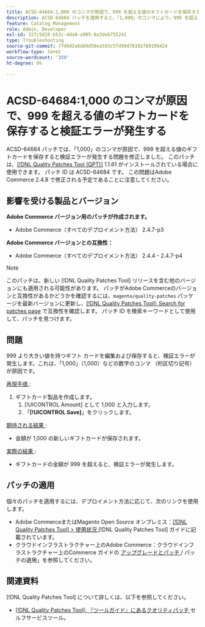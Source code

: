 ```yaml
---
title: ACSD-64684:1,000 のコンマが原因で、999 を超える値のギフトカードを保存すると検証エラーが発生する
description: ACSD-64684 パッチを適用すると、「1,000」のコンマにより、999 を超える値のギフトカードを保存すると検証エラーが発生するAdobe Commerceの問題を修正できます。
feature: Catalog Management
role: Admin, Developer
exl-id: 327c5d28-b52c-4da9-a905-8a3deb755241
type: Troubleshooting
source-git-commit: 7fdb02a6d89d50ea593c5fd99d78101f89198424
workflow-type: tm+mt
source-wordcount: '359'
ht-degree: 0%

---
```


# ACSD-64684:1,000 のコンマが原因で、999 を超える値のギフトカードを保存すると検証エラーが発生する

ACSD-64684 パッチでは、「1,000」のコンマが原因で、999 を超える値のギフトカードを保存すると検証エラーが発生する問題を修正しました。 このパッチは、[[!DNL Quality Patches Tool (QPT)]](/help/tools/quality-patches-tool/quality-patches-tool-to-self-serve-quality-patches.md) 1.1.61 がインストールされている場合に使用できます。 パッチ ID は ACSD-64684 です。 この問題はAdobe Commerce 2.4.8 で修正される予定であることに注意してください。

## 影響を受ける製品とバージョン

**Adobe Commerce バージョン用のパッチが作成されます。**

* Adobe Commerce（すべてのデプロイメント方法） 2.4.7-p3

**Adobe Commerce バージョンとの互換性：**

* Adobe Commerce（すべてのデプロイメント方法） 2.4.4 - 2.4.7-p4

>[!NOTE]
>
>このパッチは、新しい [!DNL Quality Patches Tool] リリースを含む他のバージョンにも適用される可能性があります。 パッチがAdobe Commerceのバージョンと互換性があるかどうかを確認するには、`magento/quality-patches` パッケージを最新バージョンに更新し、[[!DNL Quality Patches Tool]: Search for patches page](https://experienceleague.adobe.com/tools/commerce-quality-patches/index.html?lang=ja) で互換性を確認します。 パッチ ID を検索キーワードとして使用して、パッチを見つけます。

## 問題

999 より大きい値を持つギフト カードを編集および保存すると、検証エラーが発生します。これは、「1,000」（1,000）などの数字のコンマ （桁区切り記号）が原因です。

<u> 再現手順 </u>:

1. ギフトカード製品を作成します。
   1. [!UICONTROL Amount] として 1,000 と入力します。
   1. 「**[!UICONTROL Save]**」をクリックします。

<u> 期待される結果 </u>:

* 金額が 1,000 の新しいギフトカードが保存されます。

<u> 実際の結果 </u>:

* ギフトカードの金額が 999 を超えると、検証エラーが発生します。

## パッチの適用

個々のパッチを適用するには、デプロイメント方法に応じて、次のリンクを使用します。

* Adobe CommerceまたはMagento Open Source オンプレミス：[[!DNL Quality Patches Tool] > 使用状況 ](/help/tools/quality-patches-tool/usage.md) [!DNL Quality Patches Tool] ガイドに記載されています。
* クラウドインフラストラクチャー上のAdobe Commerce：クラウドインフラストラクチャー上のCommerce ガイドの [ アップグレードとパッチ ](https://experienceleague.adobe.com/docs/commerce-cloud-service/user-guide/develop/upgrade/apply-patches.html?lang=ja)/ パッチの適用」を参照してください。

## 関連資料

[!DNL Quality Patches Tool] について詳しくは、以下を参照してください。

* [[!DNL Quality Patches Tool]: 『ツールガイド』にあるクオリティパッチ ](/help/tools/quality-patches-tool/quality-patches-tool-to-self-serve-quality-patches.md) セルフサービスツール。
